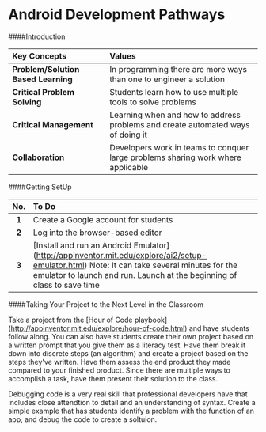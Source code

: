 Android Development Pathways
===============

####Introduction



|Key Concepts| Values|
|:------------|:---------|
| **Problem/Solution Based Learning**| In programming there are more ways than one to engineer a solution|
| **Critical Problem Solving**| Students learn how to use multiple tools to solve problems|
| **Critical Management**| Learning when and how to address problems and create automated ways of doing it|
| **Collaboration**| Developers work in teams to conquer large problems sharing work where applicable|

####Getting SetUp

| **No.**| **To Do** |
|:-------------:|:----------|
|**1**| Create a Google account for students | 
|**2**| Log into the browser-based editor | 
|**3**| [Install and run an Android Emulator] (http://appinventor.mit.edu/explore/ai2/setup-emulator.html) Note: It can take several minutes for the emulator to launch and run.  Launch at the beginning of class to save time |

####Taking Your Project to the Next Level in the Classroom

Take a project from the [Hour of Code playbook] (http://appinventor.mit.edu/explore/hour-of-code.html) and have students follow along.  You can also have students create their own project based on a written prompt that you give them as a literacy test.  Have them break it down into discrete steps (an algorithm) and create a project based on the steps they've written.  Have them assess the end product they made compared to your finished product.  Since there are multiple ways to accomplish a task, have them present their solution to the class.

Debugging code is a very real skill that professional developers have that includes close attendtion to detail and an understanding of syntax.  Create a simple example that has students identify a problem with the function of an app, and debug the code to create a soltuion.  



